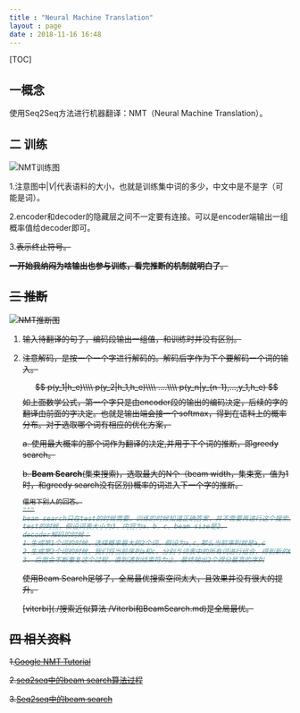 ```yaml
---
title : "Neural Machine Translation"
layout : page
date : 2018-11-16 16:48
---
```




[TOC]

## 一概念

使用Seq2Seq方法进行机器翻译：NMT（Neural Machine Translation）。



## 二 训练

<img src="/wiki/static/images/NMT训练图.png" alt="NMT训练图" />

1.注意图中$|V|$代表语料的大小，也就是训练集中词的多少，中文中是不是字（可能是词）。

2.encoder和decoder的隐藏层之间不一定要有连接。可以是encoder端输出一组概率值给decoder即可。

3.<s>表示终止符号。

**一开始我纳闷为啥输出也参与训练，看完推断的机制就明白了**。

## 三 推断

<img src="/wiki/static/images/NMT推断图.png" alt="NMT推断图" />

1. 输入待翻译的句子，编码段输出一组值，和训练时并没有区别。

2. 注意解码，是按一个一个字进行解码的。解码后字作为下个要解码一个词的输入。

     
   $$
   p(y_1|h_e)\\\\
   p(y_2|h_1,h_e)\\\\
   ....\\\\
   p(y_n|y_{n-1},...,y_1,h_e)
   $$
   如上面数学公式，第一个字只是由encoder段的输出的编码决定，后续的字的翻译由前面的字决定。也就是输出端会接一个softmax，得到在语料上的概率分布。对于选取哪个词有相应的优化方案，

   a. 使用最大概率的那个词作为翻译的决定,并用于下个词的推断，即greedy search。

   b. **Beam Search**(集束搜索)，选取最大的N个（beam width，集束宽，值为1时，和greedy search没有区别)概率的词进入下一个字的推断。

   ```python
   借用下别人的回答。
   """
   beam search只在test的时候需要。训练的时候知道正确答案，并不需要再进行这个搜索。
   test的时候，假设词表大小为3，内容为a，b，c。beam size是2。
   decoder解码的时候：
   1.生成第1个词的时候，选择概率最大的2个词，假设为a,c,那么当前序列就是a,c
   2.生成第2个词的时候，我们将当前序列a和c，分别与词表中的所有词进行组合，得到新的6个序列aa ab ac ca cb cc,然后从其中选择2个得分最高的，作为当前序列，假如为aa cb
   3. 后面会不断重复这个过程，直到遇到结束符为止。最终输出2个得分最高的序列
   ```

   使用Beam Search足够了，全局最优搜索空间太大，且效果并没有很大的提升。

   [viterbi](./搜索近似算法 /Viterbi和BeamSearch.md)是全局最优。

## 四 相关资料

1.[Google NMT Tutorial](https://github.com/tensorflow/nmt)

2.[seq2seq中的beam search算法过程](https://www.zhihu.com/question/54356960)

3.[Seq2seq中的beam search](https://www.zhihu.com/question/54356960)

